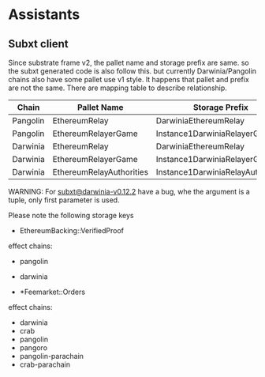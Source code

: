 Assistants
===

## Subxt client

Since substrate frame v2, the pallet name and storage prefix are same. so the
subxt generated code is also follow this. but currently Darwinia/Pangolin chains
also have some pallet use v1 style. It happens that pallet and prefix are not
the same. There are mapping table to describe relationship.

| Chain    | Pallet Name              | Storage Prefix                    |
| -------- | ------------------------ | --------------------------------- |
| Pangolin | EthereumRelay            | DarwiniaEthereumRelay             |
| Pangolin | EthereumRelayerGame      | Instance1DarwiniaRelayerGame      |
| Darwinia | EthereumRelay            | DarwiniaEthereumRelay             |
| Darwinia | EthereumRelayerGame      | Instance1DarwiniaRelayerGame      |
| Darwinia | EthereumRelayAuthorities | Instance1DarwiniaRelayAuthorities |

WARNING:
For [subxt@darwinia-v0.12.2](https://github.com/darwinia-network/subxt/tree/darwinia-v0.12.2)
have a bug, whe the argument is a tuple, only first parameter is used.

Please note the following storage keys

- EthereumBacking::VerifiedProof

effect chains:
- pangolin
- darwinia


- *Feemarket::Orders

effect chains:
- darwinia
- crab
- pangolin
- pangoro
- pangolin-parachain
- crab-parachain
